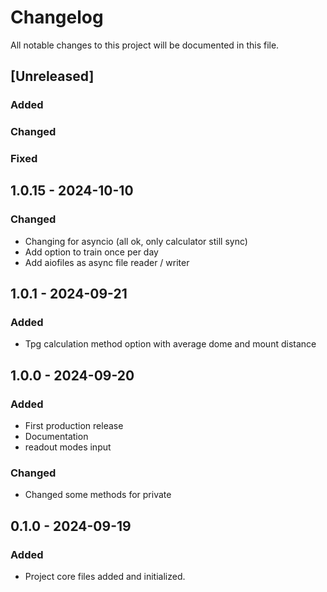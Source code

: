 # Changelog
All notable changes to this project will be documented in this file.

## [Unreleased]
### Added
### Changed
### Fixed

## 1.0.15 - 2024-10-10
### Changed
- Changing for asyncio (all ok, only calculator still sync)
- Add option to train once per day
- Add aiofiles as async file reader / writer

## 1.0.1 - 2024-09-21
### Added
- Tpg calculation method option  with average dome and mount distance

## 1.0.0 - 2024-09-20
### Added
- First production release
- Documentation
- readout modes input

### Changed
- Changed some methods for private


## 0.1.0 - 2024-09-19
### Added
- Project core files added and initialized.
